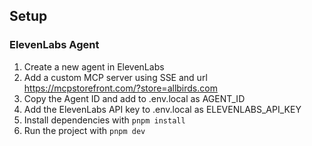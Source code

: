 ## Setup

### ElevenLabs Agent

1. Create a new agent in ElevenLabs
1. Add a custom MCP server using SSE and url https://mcpstorefront.com/?store=allbirds.com
1. Copy the Agent ID and add to .env.local as AGENT_ID
1. Add the ElevenLabs API key to .env.local as ELEVENLABS_API_KEY
1. Install dependencies with `pnpm install`
1. Run the project with `pnpm dev`
